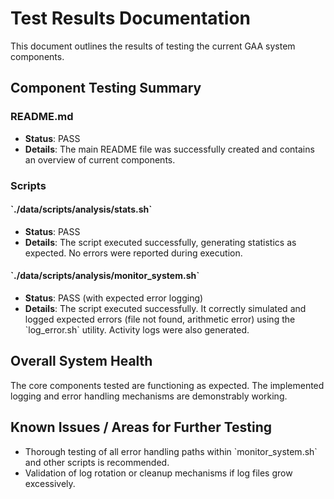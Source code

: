 # Test Results Documentation

This document outlines the results of testing the current GAA system components.

## Component Testing Summary

### README.md
- **Status**: PASS
- **Details**: The main README file was successfully created and contains an overview of current components.

### Scripts
#### \`./data/scripts/analysis/stats.sh\`
- **Status**: PASS
- **Details**: The script executed successfully, generating statistics as expected. No errors were reported during execution.

#### \`./data/scripts/analysis/monitor_system.sh\`
- **Status**: PASS (with expected error logging)
- **Details**: The script executed successfully. It correctly simulated and logged expected errors (file not found, arithmetic error) using the \`log_error.sh\` utility. Activity logs were also generated.

## Overall System Health
The core components tested are functioning as expected. The implemented logging and error handling mechanisms are demonstrably working.

## Known Issues / Areas for Further Testing
- Thorough testing of all error handling paths within \`monitor_system.sh\` and other scripts is recommended.
- Validation of log rotation or cleanup mechanisms if log files grow excessively.
